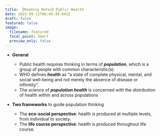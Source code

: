 ```yaml
---
title: 【Reading Notes】Public Health
date: 2022-09-11T06:49:34.641Z
draft: false
featured: false
image:
  filename: featured
  focal_point: Smart
  preview_only: false
---
```

* **G﻿eneral**

  * Public health requires thinking in terms of ***population***, which is a group of people with common characteristic(s).
  * WHO defines ***health*** as “a state of complete physical, mental, and social well-being and not merely the absence of disease or infirmity”.
  * The science of ***population health*** is concerned with the *distribution* of health within and across populations
* **T﻿wo frameworks** to guide population thinking

  * The **eco-social perspective**: health is produced at multiple levels, from individual to society.
  * The **life course perspective**: health is produced throughout life course.